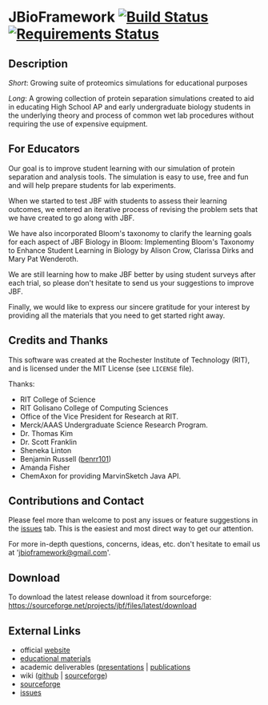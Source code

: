 # JBioFramework [![Build Status](https://travis-ci.org/RITJBF/JBioFramework.svg?branch=master)](https://travis-ci.org/RITJBF/JBioFramework) [![Requirements Status](https://requires.io/github/RITJBF/JBioFramework/requirements.svg?branch=master)](https://requires.io/github/RITJBF/JBioFramework/requirements/?branch=master) #

## Description

_Short_: 
Growing suite of proteomics simulations for educational purposes

_Long_:
A growing collection of protein separation simulations created to aid in 
  educating High School AP and early undergraduate biology students in the 
  underlying theory and process of common wet lab procedures without 
  requiring the use of expensive equipment.

<!--
## Method

## Results

## Discussion
-->

## For Educators 
Our goal is to improve student learning with our simulation of protein separation and analysis tools. 
  The simulation is easy to use, free and fun and will help prepare students for lab experiments. 
  
When we started to test JBF with students to assess their learning outcomes, we entered an iterative 
  process of revising the problem sets that we have created to go along with JBF. 
  
We have also incorporated Bloom's taxonomy to clarify the learning goals for each aspect of 
  JBF Biology in Bloom: Implementing Bloom's Taxonomy to Enhance Student Learning in Biology by 
  Alison Crow, Clarissa Dirks and Mary Pat Wenderoth. 
  
We are still learning how to make JBF better by using student surveys after each trial, so please 
  don't hesitate to send us your suggestions to improve JBF. 
  
Finally, we would like to express our sincere gratitude for your interest by providing all the 
  materials that you need to get started right away.

## Credits and Thanks

This software was created at the Rochester Institute of Technology (RIT), 
  and is licensed under the MIT License (see `LICENSE` file).
  
Thanks: 
- RIT College of Science 
- RIT Golisano College of Computing Sciences
- Office of the Vice President for Research at RIT.
- Merck/AAAS Undergraduate Science Research Program.
- Dr. Thomas Kim 
- Dr. Scott Franklin
- Sheneka Linton
- Benjamin Russell ([benrr101](https://github.com/benrr101))
- Amanda Fisher
- ChemAxon for providing MarvinSketch Java API.


## Contributions and Contact 

Please feel more than welcome to post any issues or feature suggestions in 
  the [issues](https://github.com/RITJBF/JBioFramework/issues) tab. This is 
  the easiest and most direct way to get our attention.
  
<!--
If you're interested in contributing to the code base, feel free to fork the 
  repository and add a pull request.
--> 

For more in-depth questions, concerns, ideas, etc. don't hesitate to email 
  us at 'jbioframework@gmail.com'.
  
  
## Download
To download the latest release download it from sourceforge: 
   https://sourceforge.net/projects/jbf/files/latest/download

## External Links
- official [website](http://www.rit.edu/cos/jbioframework/)
- [educational materials](https://www.rit.edu/cos/jbioframework/Educator.html)
- academic deliverables ([presentations](https://www.rit.edu/cos/jbioframework/Presentations.html) | 
  [publications](https://www.rit.edu/cos/jbioframework/Publications.html)
- wiki ([github](https://github.com/RITJBF/JBioFramework/wiki) | [sourceforge](https://sourceforge.net/p/jbf/wiki/Home/))
- [sourceforge](https://sourceforge.net/p/jbf/)
- [issues](https://github.com/RITJBF/JBioFramework/issues)
